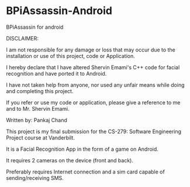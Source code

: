 BPiAssassin-Android
===================

BPiAssassin for android


DISCLAIMER:

I am not responsible for any damage or loss that may occur due to the installation or use of this project, code or Application.

I hereby declare that I have altered Shervin Emami's C++ code for facial recognition and have ported it to Android.

I have not taken help from anyone, nor used any unfair means while doing and completing this project.

If you refer or use my code or application, please give a reference to me and to Mr. Shervin Emami.

Written by:
Pankaj Chand


This project is my final submission for the CS-279: Software Engineering Project course at Vanderbilt.

It is a Facial Recognition App in the form of a game on Android.

It requires 2 cameras on the device (front and back).

Preferably requires Internet connection and a sim card capable of sending/receiving SMS.




